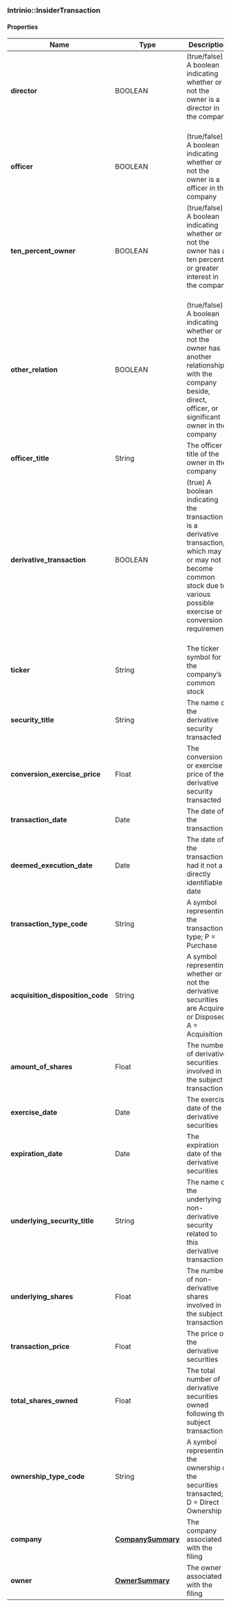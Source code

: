 

[//]: # (CLASS:Intrinio::InsiderTransaction)

[//]: # (KIND:object)

### Intrinio::InsiderTransaction

#### Properties

[//]: # (START_DEFINITION)

Name | Type | Description
------------ | ------------- | -------------
**director** | BOOLEAN | (true/false) A boolean indicating whether or not the owner is a director in the company &nbsp;
**officer** | BOOLEAN | (true/false) A boolean indicating whether or not the owner is a officer in the company &nbsp;
**ten_percent_owner** | BOOLEAN | (true/false) A boolean indicating whether or not the owner has a ten percent or greater interest in the company &nbsp;
**other_relation** | BOOLEAN | (true/false) A boolean indicating whether or not the owner has another relationship with the company beside, direct, officer, or significant owner in the company &nbsp;
**officer_title** | String | The officer title of the owner in the company &nbsp;
**derivative_transaction** | BOOLEAN | (true) A boolean indicating the transaction is a derivative transaction, which may or may not become common stock due to various possible exercise or conversion requirements &nbsp;
**ticker** | String | The ticker symbol for the company’s common stock &nbsp;
**security_title** | String | The name of the derivative security transacted &nbsp;
**conversion_exercise_price** | Float | The conversion or exercise price of the derivative security transacted &nbsp;
**transaction_date** | Date | The date of the transaction &nbsp;
**deemed_execution_date** | Date | The date of the transaction had it not a directly identifiable date &nbsp;
**transaction_type_code** | String | A symbol representing the transaction type; P &#x3D; Purchase | S &#x3D; Sale | A  &#x3D; Award | M &#x3D; Conversion to Common | C &#x3D; Conversion | X &#x3D; Exercise of Derivative More Transaction Codes &nbsp;
**acquisition_disposition_code** | String | A symbol representing whether or not the derivative securities are Acquired or Disposed; A &#x3D; Acquisition | D &#x3D; Disposition &nbsp;
**amount_of_shares** | Float | The number of derivative securities involved in the subject transaction &nbsp;
**exercise_date** | Date | The exercise date of the derivative securities &nbsp;
**expiration_date** | Date | The expiration date of the derivative securities &nbsp;
**underlying_security_title** | String | The name of the underlying non-derivative security related to this derivative transaction &nbsp;
**underlying_shares** | Float | The number of non-derivative shares involved in the subject transaction &nbsp;
**transaction_price** | Float | The price of the derivative securities &nbsp;
**total_shares_owned** | Float | The total number of derivative securities owned following the subject transaction &nbsp;
**ownership_type_code** | String | A symbol representing the ownership of the securities transacted; D &#x3D; Direct Ownership | I &#x3D; Indirect Ownership &nbsp;
**company** | [**CompanySummary**](CompanySummary.md) | The company associated with the filing &nbsp;
**owner** | [**OwnerSummary**](OwnerSummary.md) | The owner associated with the filing &nbsp;

[//]: # (END_DEFINITION)


[//]: # (CONTAINED_CLASS:Intrinio::CompanySummary)


[//]: # (CONTAINED_CLASS:Intrinio::OwnerSummary)



